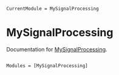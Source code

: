 ```@meta
CurrentModule = MySignalProcessing
```

# MySignalProcessing

Documentation for [MySignalProcessing](https://github.com/gjunqueira-sys/MySignalProcessing.jl).

```@index
```

```@autodocs
Modules = [MySignalProcessing]
```
